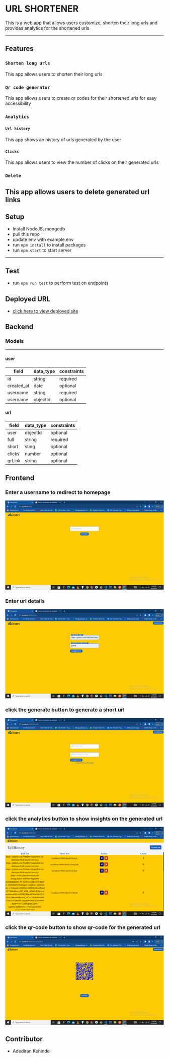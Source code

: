 # URL SHORTENER

This is a web app that allows users customize, shorten their long urls and provides analytics for the shortened urls

---

## Features

### `Shorten long urls`

This app allows users to shorten their long urls

### `Qr code generator`

This app allows users to create qr codes for their shortened urls for easy accessibility

### `Analytics`

#### `Url history`
This app shows an history of urls generated by the user

#### `Clicks`

This app allows users to view the number of clicks on their generated urls

### `Delete`

This app allows users to delete generated url links
---

## Setup

- Install NodeJS, mongodb
- pull this repo
- update env with example.env
- run `npm install` to install packages
- run `npm start` to start server

---

## Test

- run `npm run test` to perform test on endpoints

## Deployed URL

- <p><a href="https://chatbot-y67d.onrender.com">click here to view deployed site</a></p>

## Backend

### Models

---

#### user

| field      | data_type | constraints |
| ---------- | --------- | ----------- |
| id         | string    | required    |
| created_at | date      | optional    |
| username   | string    | required    |
| username   | objectId  | optional    |

#### url

| field  | data_type | constraints |
| ------ | --------- | ----------- |
| user   | objectId  | optional    |
| full   | string    | required    |
| short  | sting     | optional    |
| clicks | number    | optional    |
| qrLink | string    | optional    |

## Frontend

### Enter a username to redirect to homepage

![enter a username](</public/assets/enter_username.png>)

### Enter url details

![enter url details](</public/assets/enter_url_details.png>)

### click the generate button to generate a short url 

![click the generate button](</public/assets/short_url_generated.png>)

### click the analytics button to show insights on the generated url 

![click the analytics button](</public/assets/analytics.png>)

### click the qr-code button to show qr-code for the generated url

![click the qr-code button](<public/assets/qr_code.png>)



## Contributor

- Adediran Kehinde

